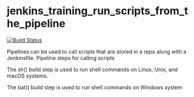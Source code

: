 # jenkins_training_run_scripts_from_the_pipeline
[![Build Status](http://23.20.141.112:8080/buildStatus/icon?job=jenkins_training_run_scripts_from_the_pipeline)](http://23.20.141.112:8080/job/jenkins_training_run_scripts_from_the_pipeline/) 

Pipelines can be used to call scripts that are stored in a repo along with a Jenkinsfile.
Pipeline steps for calling scripts

The sh() build step is used to run shell commands on Linux, Unix, and macOS systems.

The bat() build step is used to run shell commands on Windows system

